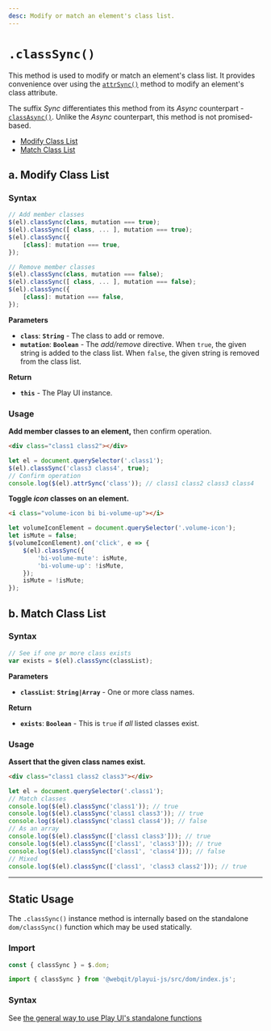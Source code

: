 ```yaml
---
desc: Modify or match an element's class list.
---
```

# `.classSync()`

This method is used to modify or match an element's class list. It provides convenience over using the [`attrSync()`](../attrSync) method to modify an element's class attribute.

The suffix *Sync* differentiates this method from its *Async* counterpart - [`classAsync()`](../classAsync). Unlike the *Async* counterpart, this method is not promised-based.

+ [Modify Class List](#a-modify-class-list)
+ [Match Class List](#b-match-class-list)

## a. Modify Class List

### Syntax

```js
// Add member classes
$(el).classSync(class, mutation === true);
$(el).classSync([ class, ... ], mutation === true);
$(el).classSync({
    [class]: mutation === true,
});

// Remove member classes
$(el).classSync(class, mutation === false);
$(el).classSync([ class, ... ], mutation === false);
$(el).classSync({
    [class]: mutation === false,
});
```

**Parameters**

+ **`class`**: **`String`** - The class to add or remove.
+ **`mutation`**: **`Boolean`** - The *add/remove* directive. When `true`, the given string is added to the class list. When `false`, the given string is removed from the class list.

**Return**

+ **`this`** - The Play UI instance.

### Usage

**Add member classes to an element,** then confirm operation.

```html
<div class="class1 class2"></div>
```

```js
let el = document.querySelector('.class1');
$(el).classSync('class3 class4', true);
// Confirm operation
console.log($(el).attrSync('class')); // class1 class2 class3 class4
```

**Toggle *icon* classes on an element.**

```html
<i class="volume-icon bi bi-volume-up"></i>
```

```js
let volumeIconElement = document.querySelector('.volume-icon');
let isMute = false;
$(volumeIconElement).on('click', e => {
    $(el).classSync({
        'bi-volume-mute': isMute,
        'bi-volume-up': !isMute,
    });
    isMute = !isMute;
});
```

## b. Match Class List

### Syntax

```js
// See if one pr more class exists
var exists = $(el).classSync(classList);
```

**Parameters**

+ **`classList`**: **`String|Array`** - One or more class names.

**Return**

+ **`exists`**: **`Boolean`** - This is `true` if *all* listed classes exist.

### Usage

**Assert that the given class names exist.**

```html
<div class="class1 class2 class3"></div>
```

```js
let el = document.querySelector('.class1');
// Match classes
console.log($(el).classSync('class1')); // true
console.log($(el).classSync('class1 class3')); // true
console.log($(el).classSync('class1 class4')); // false
// As an array
console.log($(el).classSync(['class1 class3'])); // true
console.log($(el).classSync(['class1', 'class3'])); // true
console.log($(el).classSync(['class1', 'class4'])); // false
// Mixed
console.log($(el).classSync(['class1', 'class3 class2'])); // true
```

------

## Static Usage

The `.classSync()` instance method is internally based on the standalone `dom/classSync()` function which may be used statically.

### Import

```js
const { classSync } = $.dom;
```
```js
import { classSync } from '@webqit/playui-js/src/dom/index.js';
```

### Syntax

See [the general way to use Play UI's standalone functions](../../../getting-started/overview#use-as-descrete-utilities)
